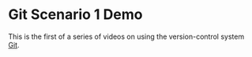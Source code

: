 # Git Scenario 1 Demo

This is the first of a series of videos on using the version-control system [Git](https://git-scm.com/).  
